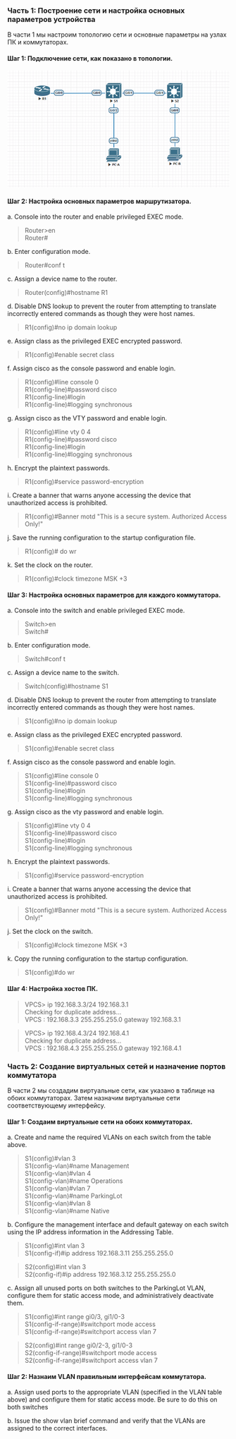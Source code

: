 ### Часть 1: Построение сети и настройка основных параметров устройства

В части 1 мы настроим топологию сети и основные параметры на узлах ПК и коммутаторах.

#### Шаг 1: Подключение сети, как показано в топологии.
![Alt text](https://github.com/bislogin/otus/blob/main/labs/lab00/ipv4/%D0%91%D0%B5%D0%B7%D1%8B%D0%BC%D1%8F%D0%BD%D0%BD%D1%8B%D0%B9.png)

#### Шаг 2: Настройка основных параметров маршрутизатора.

a. Console into the router and enable privileged EXEC mode.
> Router>en  
> Router#

b. Enter configuration mode.
> Router#conf t

c. Assign a device name to the router.
> Router(config)#hostname R1

d.	Disable DNS lookup to prevent the router from attempting to translate incorrectly entered commands as though they were host names.  
> R1(config)#no ip domain lookup

e.	Assign class as the privileged EXEC encrypted password.  
> R1(config)#enable secret class

f.	Assign cisco as the console password and enable login.  
> R1(config)#line console 0  
> R1(config-line)#password cisco  
> R1(config-line)#login    
> R1(config-line)#logging synchronous

g.	Assign cisco as the VTY password and enable login.  
> R1(config)#line vty 0 4  
> R1(config-line)#password cisco  
> R1(config-line)#login  
> R1(config-line)#logging synchronous

h.	Encrypt the plaintext passwords.
> R1(config)#service password-encryption

i.	Create a banner that warns anyone accessing the device that unauthorized access is prohibited.
> R1(config)#Banner motd "This is a secure system. Authorized Access Only!"

j.	Save the running configuration to the startup configuration file.
> R1(config)# do wr

k.	Set the clock on the router.
> R1(config)#clock timezone MSK +3



#### Шаг 3: Настройка основных параметров для каждого коммутатора.

a.	Console into the switch and enable privileged EXEC mode.
> Switch>en  
> Switch#

b.	Enter configuration mode.
> Switch#conf t  

c.	Assign a device name to the switch.
> Switch(config)#hostname S1

d.	Disable DNS lookup to prevent the router from attempting to translate incorrectly entered commands as though they were host names.
> S1(config)#no ip domain lookup

e.	Assign class as the privileged EXEC encrypted password.
> S1(config)#enable secret class  

f.	Assign cisco as the console password and enable login.
> S1(config)#line console 0  
> S1(config-line)#password cisco  
> S1(config-line)#login    
> S1(config-line)#logging synchronous

g.	Assign cisco as the vty password and enable login.
> S1(config)#line vty 0 4  
> S1(config-line)#password cisco  
> S1(config-line)#login  
> S1(config-line)#logging synchronous

h.	Encrypt the plaintext passwords.
> S1(config)#service password-encryption

i.	Create a banner that warns anyone accessing the device that unauthorized access is prohibited.
> S1(config)#Banner motd "This is a secure system. Authorized Access Only!"

j.	Set the clock on the switch.
> S1(config)#clock timezone MSK +3   

k.	Copy the running configuration to the startup configuration.
> S1(config)#do wr  

#### Шаг 4: Настройка хостов ПК.

> VPCS> ip 192.168.3.3/24 192.168.3.1  
> Checking for duplicate address...  
> VPCS : 192.168.3.3 255.255.255.0 gateway 192.168.3.1


> VPCS> ip 192.168.4.3/24 192.168.4.1  
> Checking for duplicate address...  
> VPCS : 192.168.4.3 255.255.255.0 gateway 192.168.4.1


### Часть 2: Создание виртуальных сетей и назначение портов коммутатора

В части 2 мы создадим виртуальные сети, как указано в таблице на обоих коммутаторах. Затем назначим виртуальные сети соответствующему интерфейсу.

#### Шаг 1: Создаим виртуальные сети на обоих коммутаторах.

a.	Create and name the required VLANs on each switch from the table above.
> S1(config)#vlan 3  
> S1(config-vlan)#name Management  
> S1(config-vlan)#vlan 4           
> S1(config-vlan)#name Operations  
> S1(config-vlan)#vlan 7           
> S1(config-vlan)#name ParkingLot  
> S1(config-vlan)#vlan 8           
> S1(config-vlan)#name Native     

b.	Configure the management interface and default gateway on each switch using the IP address information in the Addressing Table. 
> S1(config)#int vlan 3  
> S1(config-if)#ip address 192.168.3.11 255.255.255.0

> S2(config)#int vlan 3  
> S2(config-if)#ip address 192.168.3.12 255.255.255.0

c.	Assign all unused ports on both switches to the ParkingLot VLAN, configure them for static access mode, and administratively deactivate them.
> S1(config)#int range gi0/3, gi1/0-3   
> S1(config-if-range)#switchport mode access   
> S1(config-if-range)#switchport access vlan 7  

> S2(config)#int range gi0/2-3, gi1/0-3     
> S2(config-if-range)#switchport mode access   
> S2(config-if-range)#switchport access vlan 7  

#### Шаг 2: Назнаим VLAN правильным интерфейсам коммутатора.

a.	Assign used ports to the appropriate VLAN (specified in the VLAN table above) and configure them for static access mode. Be sure to do this on both switches


b.	Issue the show vlan brief command and verify that the VLANs are assigned to the correct interfaces.






